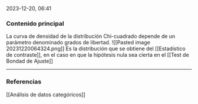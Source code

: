 2023-12-20, 06:41
### Contenido principal

La curva de densidad de la distribución Chi-cuadrado depende de un parámetro denominado grados de libertad.
![[Pasted image 20231220064324.png]]
Es la distribución que se obtiene del [[Estadístico de contraste]], en el caso en que la hipótesis nula sea cierta en el [[Test de Bondad de Ajuste]]

--- 
### Referencias

[[Análisis de datos categóricos]]